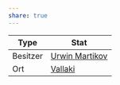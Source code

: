 ```yaml
---
share: true
---
```


| Type | Stat |
| --- | --- |
| Besitzer | [Urwin Martikov](../../NPCs/Urwin%20Martikov.md) |
| Ort | [Vallaki](../D%C3%B6rfer/Vallaki.md) |

